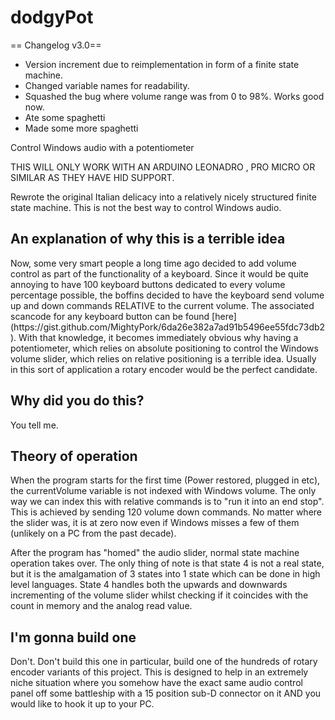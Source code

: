 # dodgyPot
== Changelog v3.0==
+ Version increment due to reimplementation in form of a finite state machine.
+ Changed variable names for readability.
+ Squashed the bug where volume range was from 0 to 98%. Works good now.
+ Ate some spaghetti
+ Made some more spaghetti


Control Windows audio with a potentiometer

THIS WILL ONLY WORK WITH AN ARDUINO LEONADRO , PRO MICRO OR SIMILAR AS THEY HAVE HID SUPPORT.

Rewrote the original Italian delicacy into a relatively nicely structured finite state machine. This is not the best way to control Windows audio.

<h2>An explanation of why this is a terrible idea</h2>
Now, some very smart people a long time ago decided to add volume control as part of the functionality of a keyboard. Since it would be quite annoying to have 100 keyboard buttons dedicated to every volume percentage possible, the boffins decided to have the keyboard send volume up and down commands RELATIVE to the current volume. The associated scancode for any keyboard button can be found [here](https://gist.github.com/MightyPork/6da26e382a7ad91b5496ee55fdc73db2). With that knowledge, it becomes immediately obvious why having a potentiometer, which relies on absolute positioning to control the Windows volume slider, which relies on relative positioning is a terrible idea. Usually in this sort of application a rotary encoder would be the perfect candidate.

<h2>Why did you do this?</h2>
You tell me.

<h2>Theory of operation</h2>
When the program starts for the first time (Power restored, plugged in etc), the currentVolume variable is not indexed with Windows volume. The only way we can index this with relative commands is to "run it into an end stop". This is achieved by sending 120 volume down commands. No matter where the slider was, it is at zero now even if Windows misses a few of them (unlikely on a PC from the past decade).

After the program has "homed" the audio slider, normal state machine operation takes over. The only thing of note is that state 4 is not a real state, but it is the amalgamation of 3 states into 1 state which can be done in high level languages. State 4 handles both the upwards and downwards incrementing of the volume slider whilst checking if it coincides with the count in memory and the analog read value.

<h2>I'm gonna build one</h2>
Don't. Don't build this one in particular, build one of the hundreds of rotary encoder variants of this project. This is designed to help in an extremely niche situation where you somehow have the exact same audio control panel off some battleship with a 15 position sub-D connector on it AND you would like to hook it up to your PC.
